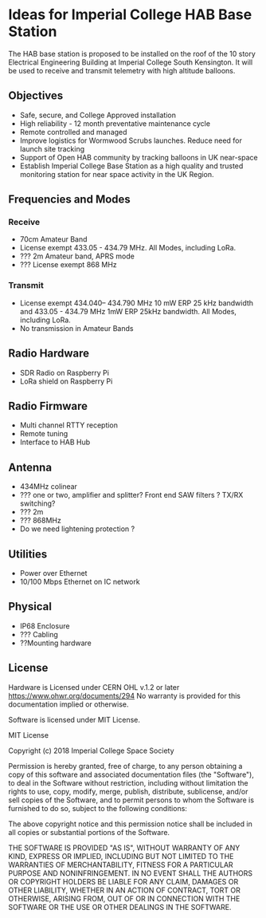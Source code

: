 # Ideas for Imperial College HAB Base StationThe HAB base station is proposed to be installed on the roof of the 10 story Electrical Engineering Building at Imperial College South Kensington. It will be used to receive and transmit telemetry with high altitude balloons. ## Objectives* Safe, secure,  and College Approved installation* High reliability - 12 month preventative maintenance cycle* Remote controlled and managed* Improve logistics for Wormwood Scrubs launches.  Reduce need for launch site tracking* Support of Open HAB community by tracking balloons in UK near-space* Establish Imperial College Base Station as a high quality and trusted monitoring station for near space activity in the UK Region.## Frequencies and Modes### Receive* 70cm Amateur Band* License exempt  433.05 - 434.79 MHz. All Modes, including  LoRa.*  ??? 2m Amateur band, APRS mode*  ??? License exempt 868 MHz### Transmit* License exempt  434.040– 434.790 MHz 10 mW ERP 25 kHz bandwidth and 433.05 - 434.79 MHz 1mW ERP 25kHz bandwidth. All Modes, including  LoRa.* No transmission in Amateur Bands## Radio Hardware* SDR Radio on Raspberry Pi* LoRa shield on Raspberry Pi## Radio Firmware* Multi channel RTTY reception* Remote tuning* Interface to HAB Hub## Antenna* 434MHz colinear* ??? one or two, amplifier and splitter? Front end SAW filters ? TX/RX switching?* ??? 2m* ??? 868MHz* Do we need lightening protection ?## Utilities* Power over Ethernet* 10/100 Mbps Ethernet on IC network## Physical* IP68 Enclosure* ??? Cabling* ??Mounting hardware## LicenseHardware is Licensed under CERN OHL v.1.2 or later https://www.ohwr.org/documents/294 No warranty is provided for this documentation implied or otherwise.Software is licensed under MIT License.MIT LicenseCopyright (c) 2018 Imperial College Space SocietyPermission is hereby granted, free of charge, to any person obtaining a copy of this software and associated documentation files (the "Software"), to deal in the Software without restriction, including without limitation the rights to use, copy, modify, merge, publish, distribute, sublicense, and/or sell copies of the Software, and to permit persons to whom the Software is furnished to do so, subject to the following conditions:The above copyright notice and this permission notice shall be included in all copies or substantial portions of the Software.THE SOFTWARE IS PROVIDED "AS IS", WITHOUT WARRANTY OF ANY KIND, EXPRESS OR IMPLIED, INCLUDING BUT NOT LIMITED TO THE WARRANTIES OF MERCHANTABILITY, FITNESS FOR A PARTICULAR PURPOSE AND NONINFRINGEMENT. IN NO EVENT SHALL THE AUTHORS OR COPYRIGHT HOLDERS BE LIABLE FOR ANY CLAIM, DAMAGES OR OTHER LIABILITY, WHETHER IN AN ACTION OF CONTRACT, TORT OR OTHERWISE, ARISING FROM, OUT OF OR IN CONNECTION WITH THE SOFTWARE OR THE USE OR OTHER DEALINGS IN THE SOFTWARE.